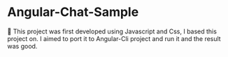 # Angular-Chat-Sample

👋 This project was first developed using Javascript and Css, I based this project on. 
I aimed to port it to Angular-Cli project and run it and the result was good.

